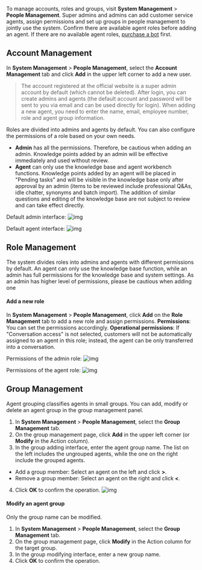 ﻿To manage accounts, roles and groups, visit **System Management** > **People Management**.
Super admins and admins can add customer service agents, assign permissions and set up groups in people management to jointly use the system. Confirm there are available agent roles before adding an agent. If there are no available agent roles, [purchase a bot](https://buy.cloud.tencent.com/ticsr) first.

## Account Management              
In **System Management** > **People Management**, select the **Account Management** tab and click **Add** in the upper left corner to add a new user.
                      
> The account registered at the official website is a super admin account by default (which cannot be deleted). After login, you can create admins and agents (the default account and password will be sent to you via email and can be used directly for login). When adding a new agent, you need to enter the name, email, employee number, role and agent group information.

Roles are divided into admins and agents by default. You can also configure the permissions of a role based on your own needs.

- **Admin** has all the permissions.  Therefore, be cautious when adding an admin. Knowledge points added by an admin will be effective immediately and used without review.
- **Agent** can only use the knowledge base and agent workbench functions. Knowledge points added by an agent will be placed in "Pending tasks" and will be visible in the knowledge base only after approval by an admin (items to be reviewed include professional Q&As, idle chatter, synonyms and batch import). The addition of similar questions and editing of the knowledge base are not subject to review and can take effect directly.

Default admin interface:
![img](https://iask.qq.com/static/docs/images/add_staff_2.png)

Default agent interface:
![img](https://iask.qq.com/static/docs/images/add_staff_3.png)

## Role Management

The system divides roles into admins and agents with different permissions by default. An agent can only use the knowledge base function, while an admin has full permissions for the knowledge base and system settings. As an admin has higher level of permissions, please be cautious when adding one

#### Add a new role

In **System Management** > **People Management**, click **Add** on the **Role Management** tab to add a new role and assign permissions.
**Permissions**: You can set the permissions accordingly.
**Operational permissions**: If "Conversation access" is not selected, customers will not be automatically assigned to an agent in this role; instead, the agent can be only transferred into a conversation.

Permissions of the admin role:
![img](https://iask.qq.com/static/docs/images/manage_role_2.png)

Permissions of the agent role:
![img](https://iask.qq.com/static/docs/images/manage_role_3.png)

## Group Management

Agent grouping classifies agents in small groups. You can add, modify or delete an agent group in the group management panel.
1. In **System Management** > **People Management**, select the **Group Management** tab.
2. On the group management page, click **Add** in the upper left corner (or **Modify** in the Action column).
3. In the group adding interface, enter the agent group name. The list on the left includes the ungrouped agents, while the one on the right include the grouped agents. 
 - Add a group member: Select an agent on the left and click **>**.
 - Remove a group member: Select an agent on the right and click **<**.
4. Click **OK** to confirm the operation.
   ![img](https://main.qcloudimg.com/raw/92ba9ba78d3edc2fea3a774b57dfc5e2.png)

#### Modify an agent group
Only the group name can be modified.
1. In **System Management** > **People Management**, select the **Group Management** tab.
2. On the group management page, click **Modify** in the Action column for the target group.
3. In the group modifying interface, enter a new group name.
4. Click **OK** to confirm the operation.
